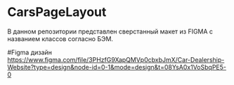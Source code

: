 # CarsPageLayout
В данном репозитории представлен сверстанный макет из FIGMA с названием классов согласно БЭМ.

#Figma дизайн
https://www.figma.com/file/3PHzfG9XapQMVp0cbxbJmX/Car-Dealership-Website?type=design&node-id=0-1&mode=design&t=08YsA0x1VoSbqPE5-0
